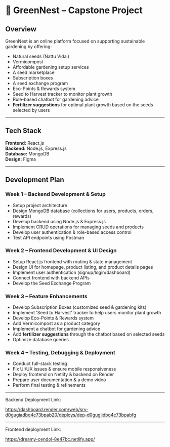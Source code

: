 # 🌱 **GreenNest** – Capstone Project

## Overview
GreenNest is an online platform focused on supporting sustainable gardening by offering:
- Natural seeds (Nattu Vidai)
- Vermicompost
- Affordable gardening setup services
- A seed marketplace
- Subscription boxes
- A seed exchange program
- Eco-Points & Rewards system
- Seed to Harvest tracker to monitor plant growth
- Rule-based chatbot for gardening advice
- **Fertilizer suggestions** for optimal plant growth based on the seeds selected by users

---

## Tech Stack
**Frontend:** React.js  
**Backend:** Node.js, Express.js  
**Database:** MongoDB  
**Design:** Figma

---

## Development Plan

### Week 1 – Backend Development & Setup
- Setup project architecture
- Design MongoDB database (collections for users, products, orders, rewards)
- Develop backend using Node.js & Express.js
- Implement CRUD operations for managing seeds and products
- Develop user authentication & role-based access control
- Test API endpoints using Postman

### Week 2 – Frontend Development & UI Design
- Setup React.js frontend with routing & state management
- Design UI for homepage, product listing, and product details pages
- Implement user authentication (signup/login/dashboard)
- Connect frontend with backend APIs
- Develop the Seed Exchange Program

### Week 3 – Feature Enhancements
- Develop Subscription Boxes (customized seed & gardening kits)
- Implement 'Seed to Harvest' tracker to help users monitor plant growth
- Develop Eco-Points & Rewards system
- Add Vermicompost as a product category
- Implement a chatbot for gardening advice
- Add **fertilizer suggestions** through the chatbot based on selected seeds
- Optimize database queries

### Week 4 – Testing, Debugging & Deployment
- Conduct full-stack testing
- Fix UI/UX issues & ensure mobile responsiveness
- Deploy frontend on Netlify & backend on Render
- Prepare user documentation & a demo video
- Perform final testing & refinements

---

Backend Deployment Link:

https://dashboard.render.com/web/srv-d0gugiadbo4c73bpab20/deploys/dep-d0gugiidbo4c73bpabfg

---

Frontend deployment Link:

https://dreamy-cendol-8e47bc.netlify.app/